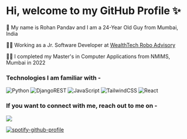 # Hi, welcome to my GitHub Profile ✨

🧑 My name is Rohan Pandav and I am a 24-Year Old Guy from Mumbai, India

👩‍💻 Working as a Jr. Software Developer at [WealthTech Robo Advisory](https://www.wealthtech.ai/)

👨‍🎓 I completed my Master's in Computer Applications from NMIMS, Mumbai in 2022

### Technologies I am familiar with - 

![Python](https://img.shields.io/badge/python-3670A0?style=for-the-badge&logo=python&logoColor=ffdd54) ![DjangoREST](https://img.shields.io/badge/DJANGO-REST-ff1709?style=for-the-badge&logo=django&logoColor=white&color=ff1709&labelColor=gray) ![JavaScript](https://img.shields.io/badge/javascript-%23323330.svg?style=for-the-badge&logo=javascript&logoColor=%23F7DF1E) ![TailwindCSS](https://img.shields.io/badge/tailwindcss-%2338B2AC.svg?style=for-the-badge&logo=tailwind-css&logoColor=white)  ![React](https://img.shields.io/badge/react-%2320232a.svg?style=for-the-badge&logo=react&logoColor=%2361DAFB)

### If you want to connect with me, reach out to me on -
![](https://dcbadge.vercel.app/api/shield/246160030494228481)

[![spotify-github-profile](https://spotify-github-profile.vercel.app/api/view?uid=w8nvet7cy27y5whvgcj47ng1n&cover_image=true&theme=novatorem&show_offline=false&background_color=121212&interchange=false&bar_color=53b14f&bar_color_cover=true)](https://spotify-github-profile.vercel.app/api/view?uid=w8nvet7cy27y5whvgcj47ng1n&redirect=true)
